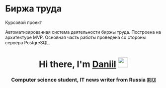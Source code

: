 # Биржа труда
 Курсовой проект
 
 Автоматизированная система деятельности биржы труда. Построена на архитектуре MVP. Основная часть работы проведена со стороны сервера PostgreSQL.

<h1 align="center">Hi there, I'm <a href="https://daniilshat.ru/" target="_blank">Daniil</a> 
<img src="https://github.com/blackcater/blackcater/raw/main/images/Hi.gif" height="32"/></h1>
<h3 align="center">Computer science student, IT news writer from Russia 🇷🇺</h3>

